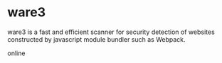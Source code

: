 # ware3
ware3 is a fast and efficient scanner for security detection of websites constructed by javascript module bundler such as Webpack. 


online
